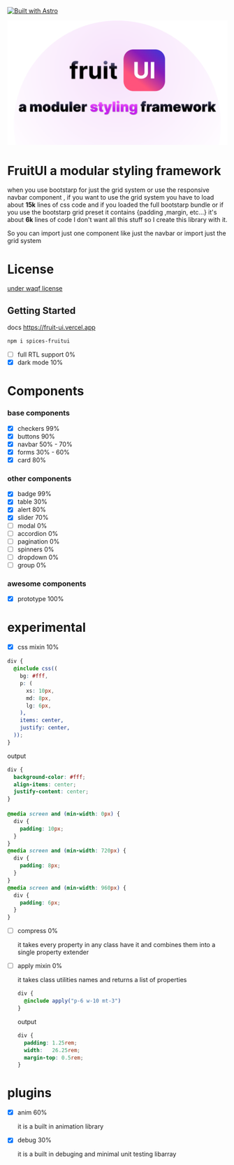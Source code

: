[![Built with Astro](https://astro.badg.es/v2/built-with-astro/tiny.svg)](https://astro.build)

  <img src="https://github.com/spices-solutions/fruitUI/blob/new-docs/apps/docs/public/cover.png"/>

# FruitUI a modular styling framework

when you use bootstarp for just the grid system or use the responsive navbar component ,
if you want to use the grid system you have to load about **15k** lines of css code and if you loaded the full bootstarp bundle or if you use the bootstarp grid preset it contains {padding ,margin, etc...} it's about **6k** lines of code I don't want all this stuff so I create this library with it.

So you can import just one component like just the navbar or import just the grid system

# License

<a href="https://github.com/ojuba-org/waqf/blob/master/2.0/EN/RAW">under waqf license</a>

## Getting Started

docs https://fruit-ui.vercel.app

```bash
npm i spices-fruitui
```
- [ ] full RTL support 0%
- [x] dark mode 10%

# Components

### base components

- [x] checkers 99%
- [x] buttons  90%
- [x] navbar   50% - 70%
- [x] forms 30% - 60%
- [x] card 80%

### other components

- [x] badge 99%
- [x] table 30%
- [x] alert 80%
- [x] slider 70%
- [ ] modal 0%
- [ ] accordion 0%
- [ ] pagination 0%
- [ ] spinners 0%
- [ ] dropdown 0%
- [ ] group 0%

### awesome components

- [x] prototype 100%

# experimental

- [x] css mixin 10%

```scss
div {
  @include css((
    bg: #fff,
    p: (
      xs: 10px,
      md: 8px,
      lg: 6px,
    ),
    items: center,
    justify: center,
  ));
}
```

output
```css
div {
  background-color: #fff;
  align-items: center;
  justify-content: center;
}

@media screen and (min-width: 0px) {
  div {
    padding: 10px;
  }
}
@media screen and (min-width: 720px) {
  div {
    padding: 8px;
  }
}
@media screen and (min-width: 960px) {
  div {
    padding: 6px;
  }
}
```

- [ ] compress 0%

  it takes every property in any class have it and combines them into a single property extender

- [ ] apply mixin 0%

  it takes class utilities names and returns a list of properties

  ```scss
  div {
    @include apply("p-6 w-10 mt-3")
  }
  ```
  output
  ```css
  div {
    padding: 1.25rem;
    width:   26.25rem;
    margin-top: 0.5rem;
  }
  ```

# plugins

- [x] anim 60%

  it is a built in animation library

- [x] debug 30%

  it is a built in debuging and minimal unit testing  libarray
